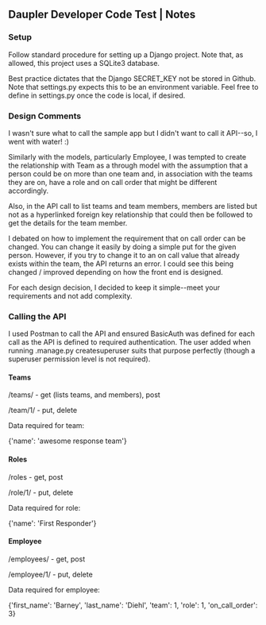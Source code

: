 ## Daupler Developer Code Test | Notes

### Setup
Follow standard procedure for setting up a Django project. Note that,
as allowed, this project uses a SQLite3 database.

Best practice dictates that the Django SECRET_KEY not be stored in
Github. Note that settings.py expects this to be an environment
variable. Feel free to define in settings.py once the code is local,
if desired.

### Design Comments
I wasn't sure what to call the sample app but I didn't want to call it
API--so, I went with water! :)

Similarly with the models, particularly Employee, I was
tempted to create the relationship with Team as a through model with
the assumption that a person could be on more than one team and, in
association with the teams they are on, have a role and on call order
that might be different accordingly.

Also, in the API call to list teams and team members, members are listed
but not as a hyperlinked foreign key relationship that could then be
followed to get the details for the team member.

I debated on how to implement the requirement that on call order can
be changed. You can change it easily by doing a simple put for the
given person. However, if you try to change it to an on call value that
already exists within the team, the API returns an error. I could see
this being changed / improved depending on how the front end is
designed.

For each design decision, I decided to keep it simple--meet your
requirements and not add complexity.

### Calling the API
I used Postman to call the API and ensured BasicAuth was defined for
each call as the API is defined to required authentication. The user
added when running .manage.py createsuperuser suits that purpose
perfectly (though a superuser permission level is not required).

#### Teams
/teams/ - get (lists teams, and members), post

/team/1/ - put, delete

Data required for team:

{'name': 'awesome response team'}

#### Roles
/roles - get, post

/role/1/ - put, delete

Data required for role:

{'name': 'First Responder'}

#### Employee
/employees/ - get, post

/employee/1/ - put, delete

Data required for employee:

{'first_name': 'Barney', 'last_name': 'Diehl', 'team': 1, 'role': 1, 'on_call_order': 3}

